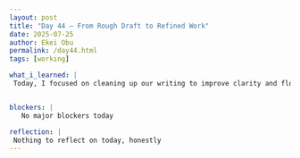 ```yaml
---
layout: post
title: "Day 44 – From Rough Draft to Refined Work"
date: 2025-07-25
author: Ekei Obu 
permalink: /day44.html
tags: [working]

what_i_learned: |
 Today, I focused on cleaning up our writing to improve clarity and flow. We also had a meeting with the Writing Center, which helped identify areas for refinement. After the meeting, I made edits based on their feedback and   continued polishing what we have so far. Overall, it was a productive day of tightening up our content.


blockers: |
   No major blockers today

reflection: |
 Nothing to reflect on today, honestly 
---
```

